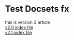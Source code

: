 Test Docsets fx
============

this is version 0 article  
[v2.0 index file](v2.0/index.md)  
[v2.1 index file](v2.1/index.md)  
